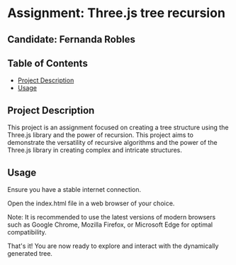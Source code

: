 # Assignment: Three.js tree recursion
## Candidate: Fernanda Robles

## Table of Contents

- [Project Description](#project-description)
- [Usage](#usage)

## Project Description

This project is an assignment focused on creating a tree structure using the Three.js library and the power of recursion. This project aims to demonstrate the versatility of recursive algorithms and the power of the Three.js library in creating complex and intricate structures.

## Usage

Ensure you have a stable internet connection.

Open the index.html file in a web browser of your choice.

Note: It is recommended to use the latest versions of modern browsers such as Google Chrome, Mozilla Firefox, or Microsoft Edge for optimal compatibility.

That's it! You are now ready to explore and interact with the dynamically generated tree.
